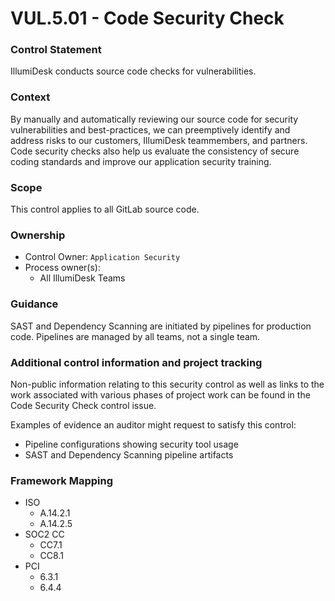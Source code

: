 # VUL.5.01 - Code Security Check



### Control Statement

IllumiDesk conducts source code checks for vulnerabilities.

###  Context

By manually and automatically reviewing our source code for security vulnerabilities and best-practices, we can preemptively identify and address risks to our customers, IllumiDesk teammembers, and partners. Code security checks also help us evaluate the consistency of secure coding standards and improve our application security training.

###  Scope

This control applies to all GitLab source code.

###  Ownership

* Control Owner: `Application Security`
* Process owner\(s\):
  * All IllumiDesk Teams

###  Guidance

SAST and Dependency Scanning are initiated by pipelines for production code. Pipelines are managed by all teams, not a single team.

###  Additional control information and project tracking

Non-public information relating to this security control as well as links to the work associated with various phases of project work can be found in the Code Security Check control issue.

Examples of evidence an auditor might request to satisfy this control:

* Pipeline configurations showing security tool usage
* SAST and Dependency Scanning pipeline artifacts

###  Framework Mapping

* ISO
  * A.14.2.1
  * A.14.2.5
* SOC2 CC
  * CC7.1
  * CC8.1
* PCI
  * 6.3.1
  * 6.4.4

